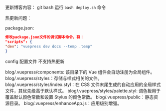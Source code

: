 更新博客内容： git bash 运行 `bash deploy.sh` 命令

热更新问题：

package.json:

```json
修改package.json文件的调试脚本命令，将：
"scripts": {
"dev": "vuepress dev docs --temp .temp"
}
```

config 配置文件 不支持热更新

blog/.vuepress/components: 该目录下的 Vue 组件会自动注册为全局组件。
blog/.vuepress/styles：存储与样式相关的文件。
blog/.vuepress/styles/index.styl：在 CSS 文件末尾生成的自动应用的全局样式文件，其优先级高于默认样式。
blog/.vuepress/styles/palette.styl: 调色板用于覆盖默认颜色常数和设置 Stylus 的颜色常数。
blog/.vuepress/public：静态资源目录。
blog/.vuepress/enhanceApp.js：应用级别增强。
